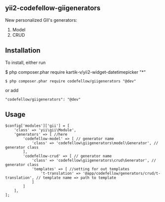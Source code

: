 yii2-codefellow-giigenerators
------------
New personalized GII's generators:
1. Model
2. CRUD

Installation
------------
To install, either run

$ php composer.phar require kartik-v/yii2-widget-datetimepicker "*"

    $ php composer.phar require codefellow/giigenerators "@dev"

or add

    "codefellow/giigenerators": "@dev"


Usage
-----
    $config['modules']['gii'] = [
        'class' => 'yii\gii\Module',
        'generators' => [ //here
            'codefellow-model' => [ // generator name
                'class' => 'codefellow\giigenerators\model\Generator', // generator class
            ],
            'codefellow-crud' => [ // generator name
                'class' => 'codefellow\giigenerators\crud\Generator', // generator class
                'templates' => [ //setting for out templates
                    't-translation' => '@app/codefellow/generators/crud/t-translation', // template name => path to template
                ]
            ]
        ],
    ];

